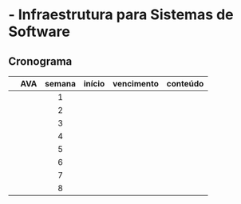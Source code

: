 #  - Infraestrutura para Sistemas de Software

## Cronograma

|   | AVA | semana | início | vencimento | conteúdo |
|:---:|:---:|:---:|:---:|:---:|:---|
|  |  | 1 |  |  |  |
|  |  | 2 |  |  |  |
|  |  | 3 |  |  |  |
|  |  | 4 |  |  |  |
|  |  | 5 |  |  |  |
|  |  | 6 |  |  |  |
|  |  | 7 |  |  |  |
|  |  | 8 |  |  |  |